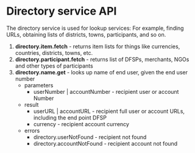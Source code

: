 # Directory service API

The directory service is used for lookup services: For example, finding URLs, obtaining lists of districts, towns, participants, and so on.

1. **directory.item.fetch** - returns item lists for things like currencies, countries, districts, towns, etc.
1. **directory.participant.fetch** - returns list of DFSPs, merchants, NGOs and other types of participants
1. **directory.name.get** - looks up name of end user, given the end user number
	* parameters
	    * userNumber | accountNumber - recipient user or account Number
  	* result
	    * userURL | accountURL - recipient full user or account URLs, including the end point DFSP
	    * currency - recipient account currency	    
	* errors
    	* directory.userNotFound - recipient not found
    	* directory.accountNotFound - recipient account not found
